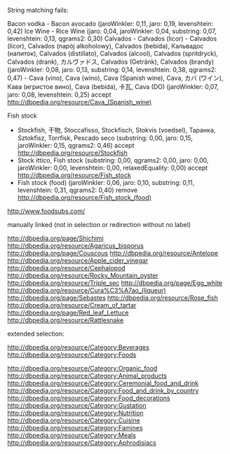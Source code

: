 
String matching fails:

Bacon vodka - Bacon avocado (jaroWinkler: 0,11, jaro: 0,19, levenshtein: 0,42)
Ice Wine - Rice Wine (jaro: 0,04, jaroWinkler: 0,04, substring: 0,07, levenshtein: 0,13, qgrams2: 0,30)
Calvados - Calvados (licor)
	- Calvados (licor), Calvados (napój alkoholowy), Calvados (bebida), Кальвадос (напиток), Calvados (distillato), Calvados (alcool), Calvados (spritdryck), Calvados (drank), カルヴァドス, Calvados (Getränk), Calvados (brandy) (jaroWinkler: 0,08, jaro: 0,13, substring: 0,14, levenshtein: 0,38, qgrams2: 0,47)
	- Cava (vino), Cava (wino), Cava (Spanish wine), Cava, カバ (ワイン), Кава (игристое вино), Cava (bebida), 卡瓦, Cava (DO) (jaroWinkler: 0,07, jaro: 0,08, levenshtein: 0,25) accept http://dbpedia.org/resource/Cava_(Spanish_wine)

Fish stock
  - Stockfish, 干物, Stoccafisso, Stockfisch, Stokvis (voedsel), Таранка, Sztokfisz, Torrfisk, Pescado seco (substring: 0,00, jaro: 0,15, jaroWinkler: 0,15, qgrams2: 0,46) accept http://dbpedia.org/resource/Stockfish
  - Stock ittico, Fish stock (substring: 0,00, qgrams2: 0,00, jaro: 0,00, jaroWinkler: 0,00, levenshtein: 0,00, relaxedEquality: 0,00) accept http://dbpedia.org/resource/Fish_stock
  - Fish stock (food) (jaroWinkler: 0,06, jaro: 0,10, substring: 0,11, levenshtein: 0,31, qgrams2: 0,40) remove http://dbpedia.org/resource/Fish_stock_(food)




http://www.foodsubs.com/


manually linked (not in selection or redirection without no label)

http://dbpedia.org/page/Shichimi
http://dbpedia.org/resource/Agaricus_bisporus
http://dbpedia.org/page/Couscous
http://dbpedia.org/resource/Antelope
http://dbpedia.org/resource/Apple_cider_vinegar
http://dbpedia.org/resource/Cephalopod
http://dbpedia.org/resource/Rocky_Mountain_oyster
http://dbpedia.org/resource/Triple_sec
http://dbpedia.org/page/Egg_white
http://dbpedia.org/resource/Cura%C3%A7ao_(liqueur)
http://dbpedia.org/page/Sebastes
http://dbpedia.org/resource/Rose_fish
http://dbpedia.org/resource/Cream_of_tartar
http://dbpedia.org/page/Red_leaf_Lettuce
http://dbpedia.org/resource/Rattlesnake



extended selection:

http://dbpedia.org/resource/Category:Beverages
http://dbpedia.org/resource/Category:Foods

http://dbpedia.org/resource/Category:Organic_food
http://dbpedia.org/resource/Category:Animal_products
http://dbpedia.org/resource/Category:Ceremonial_food_and_drink
http://dbpedia.org/resource/Category:Food_and_drink_by_country
http://dbpedia.org/resource/Category:Food_decorations
http://dbpedia.org/resource/Category:Gustation
http://dbpedia.org/resource/Category:Nutrition
http://dbpedia.org/resource/Category:Cuisine
http://dbpedia.org/resource/Category:Famines
http://dbpedia.org/resource/Category:Meals
http://dbpedia.org/resource/Category:Aphrodisiacs
